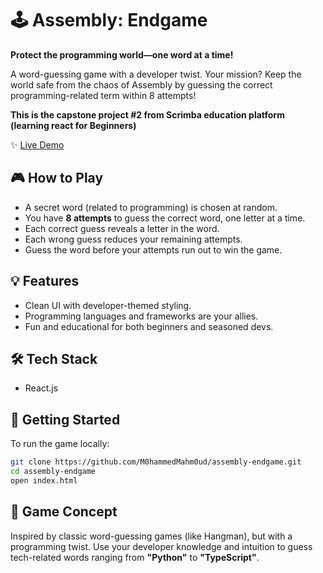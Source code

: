 # 🕹️ Assembly: Endgame

**Protect the programming world—one word at a time!**

A word-guessing game with a developer twist. Your mission? Keep the world safe from the chaos of Assembly by guessing the correct programming-related term within 8 attempts!

**This is the capstone project #2 from Scrimba education platform (learning react for Beginners)**

✨ [Live Demo](https://assembly-end-game-sc2.netlify.app/)


## 🎮 How to Play

- A secret word (related to programming) is chosen at random.
- You have **8 attempts** to guess the correct word, one letter at a time.
- Each correct guess reveals a letter in the word.
- Each wrong guess reduces your remaining attempts.
- Guess the word before your attempts run out to win the game.

## 💡 Features

- Clean UI with developer-themed styling.
- Programming languages and frameworks are your allies.
- Fun and educational for both beginners and seasoned devs.

## 🛠️ Tech Stack

- React.js

## 🚀 Getting Started

To run the game locally:

```bash
git clone https://github.com/M0hammedMahm0ud/assembly-endgame.git
cd assembly-endgame
open index.html
```
## 🧠 Game Concept

Inspired by classic word-guessing games (like Hangman), but with a programming twist. Use your developer knowledge and intuition to guess tech-related words ranging from **"Python"** to **"TypeScript"**.
